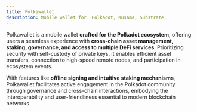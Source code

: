 ```yaml
---
title: Polkawallet
description: Mobile wallet for  Polkadot, Kusama, Substrate.
---
```


Polkawallet is a mobile wallet **crafted for the Polkadot ecosystem**, offering users a seamless experience with **cross-chain asset management, staking, governance, and access to multiple DeFi services**. Prioritizing security with self-custody of private keys, it enables efficient asset transfers, connection to high-speed remote nodes, and participation in ecosystem events.

With features like **offline signing and intuitive staking mechanisms**, Polkawallet facilitates active engagement in the Polkadot community through governance and cross-chain interactions, embodying the interoperability and user-friendliness essential to modern blockchain networks.
